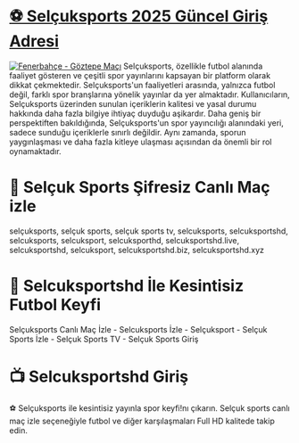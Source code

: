 # <a href="https://rb.gy/uf9v15">⚽️ Selçuksports 2025 Güncel Giriş Adresi</a>
<a href="https://rb.gy/uf9v15"><img src="https://resmim.net/cdn/2025/01/27/DavBpq.jpg" alt="Fenerbahçe - Göztepe Maçı" data-canonical-src="https://resmim.net/cdn/2025/01/27/DavBpq.jpg" style="max-width: 100%;"></a>
Selçuksports, özellikle futbol alanında faaliyet gösteren ve çeşitli spor yayınlarını kapsayan bir platform olarak dikkat çekmektedir. Selçuksports'un faaliyetleri arasında, yalnızca futbol değil, farklı spor branşlarına yönelik yayınlar da yer almaktadır. Kullanıcıların, Selçuksports üzerinden sunulan içeriklerin kalitesi ve yasal durumu hakkında daha fazla bilgiye ihtiyaç duyduğu aşikardır. Daha geniş bir perspektiften bakıldığında, Selçuksports'un spor yayıncılığı alanındaki yeri, sadece sunduğu içeriklerle sınırlı değildir. Aynı zamanda, sporun yaygınlaşması ve daha fazla kitleye ulaşması açısından da önemli bir rol oynamaktadır.
# 🌟 Selçuk Sports Şifresiz Canlı Maç izle
selçuksports, selçuk sports, selçuk sports tv, selcuksports, selcuksportshd, selcuksports, selcuksport, selcuksporthd, selcuksportshd.live, selcuksportshd, selcuksport, selcuksportshd.biz, selcuksportshd.xyz
# 🔴 Selcuksportshd İle Kesintisiz Futbol Keyfi 
Selçuksports Canlı Maç İzle - Selcuksports İzle - Selçuksport - Selçuk Sports İzle - Selçuk Sports TV - Selçuk Sports Giriş
# 📺 Selcuksportshd Giriş
⚽️ Selçuksports ile kesintisiz yayınla spor keyfi!nı çıkarın. Selçuk sports canlı maç izle seçeneğiyle futbol ve diğer karşılaşmaları Full HD kalitede takip edin.
